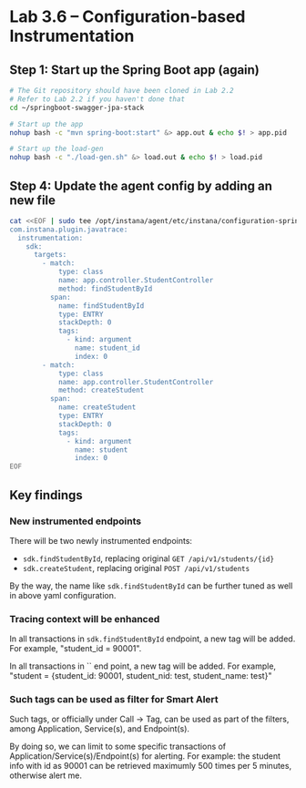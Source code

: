 # Lab 3.6 – Configuration-based Instrumentation

## Step 1: Start up the Spring Boot app (again)

```sh
# The Git repository should have been cloned in Lab 2.2
# Refer to Lab 2.2 if you haven't done that
cd ~/springboot-swagger-jpa-stack

# Start up the app
nohup bash -c "mvn spring-boot:start" &> app.out & echo $! > app.pid

# Start up the load-gen
nohup bash -c "./load-gen.sh" &> load.out & echo $! > load.pid
```

## Step 4: Update the agent config by adding an new file

```sh
cat <<EOF | sudo tee /opt/instana/agent/etc/instana/configuration-springboot.yaml
com.instana.plugin.javatrace:
  instrumentation:
    sdk:
      targets:
        - match:
            type: class
            name: app.controller.StudentController
            method: findStudentById
          span:
            name: findStudentById
            type: ENTRY
            stackDepth: 0
            tags:
              - kind: argument
                name: student_id
                index: 0
        - match:
            type: class
            name: app.controller.StudentController
            method: createStudent
          span:
            name: createStudent
            type: ENTRY
            stackDepth: 0
            tags:
              - kind: argument
                name: student
                index: 0
EOF
```

## Key findings

### New instrumented endpoints

There will be two newly instrumented endpoints:
- `sdk.findStudentById`, replacing original `GET /api/v1/students/{id}`
- `sdk.createStudent`, replacing original `POST /api/v1/students`

By the way, the name like `sdk.findStudentById` can be further tuned as well in above yaml configuration.


### Tracing context will be enhanced

In all transactions in `sdk.findStudentById` endpoint, a new tag will be added.
For example, "student_id = 90001".

In all transactions in `` end point, a new tag will be added.
For example, "student = {student_id: 90001, student_nid: test, student_name: test}"


### Such tags can be used as filter for Smart Alert

Such tags, or officially under Call -> Tag, can be used as part of the filters, among Application, Service(s), and Endpoint(s).

By doing so, we can limit to some specific transactions of Application/Service(s)/Endpoint(s) for alerting.
For example: the student info with id as 90001 can be retrieved maximumly 500 times per 5 minutes, otherwise alert me.
